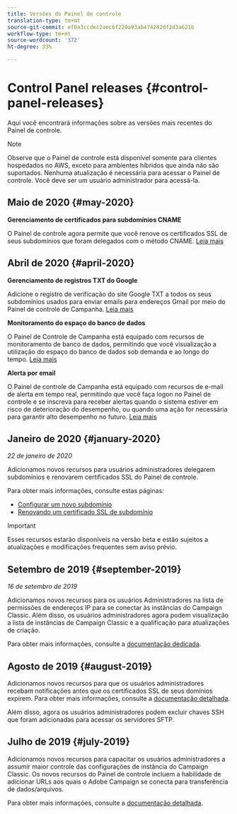 ```yaml
---
title: Versões do Painel de controle
translation-type: tm+mt
source-git-commit: ef0a3ccdec2aec6f220a93ab474242df2d3a621b
workflow-type: tm+mt
source-wordcount: '372'
ht-degree: 33%

---
```



# Control Panel releases {#control-panel-releases}

Aqui você encontrará informações sobre as versões mais recentes do Painel de controle.

>[!NOTE]
>
>Observe que o Painel de controle está disponível somente para clientes hospedados no AWS, exceto para ambientes híbridos que ainda não são suportados. Nenhuma atualização é necessária para acessar o Painel de controle. Você deve ser um usuário administrador para acessá-la.

## Maio de 2020 {#may-2020}

**Gerenciamento de certificados para subdomínios CNAME**

O Painel de controle agora permite que você renove os certificados SSL de seus subdomínios que foram delegados com o método CNAME. [Leia mais](subdomains-certificates/using/renewing-subdomain-certificate.md)

## Abril de 2020 {#april-2020}

**Gerenciamento de registros TXT do Google**

Adicione o registro de verificação do site Google TXT a todos os seus subdomínios usados para enviar emails para endereços Gmail por meio do Painel de controle de Campanha. [Leia mais](subdomains-certificates/using/managing-txt-records.md)

**Monitoramento do espaço do banco de dados**

O Painel de Controle de Campanha está equipado com recursos de monitoramento de banco de dados, permitindo que você visualização a utilização do espaço do banco de dados sob demanda e ao longo do tempo. [Leia mais](performance-monitoring/using/database-monitoring.md)

**Alerta por email**

O Painel de controle de Campanha está equipado com recursos de e-mail de alerta em tempo real, permitindo que você faça logon no Painel de controle e se inscreva para receber alertas quando o sistema estiver em risco de deterioração do desempenho, ou quando uma ação for necessária para garantir alto desempenho no futuro. [Leia mais](performance-monitoring/using/email-alerting.md)

## Janeiro de 2020 {#january-2020}

*22 de janeiro de 2020*

Adicionamos novos recursos para usuários administradores delegarem subdomínios e renovarem certificados SSL do Painel de controle.

Para obter mais informações, consulte estas páginas:
* [Configurar um novo subdomínio](subdomains-certificates/using/setting-up-new-subdomain.md)
* [Renovando um certificado SSL de subdomínio](subdomains-certificates/using/renewing-subdomain-certificate.md)

>[!IMPORTANT]
>
>Esses recursos estarão disponíveis na versão beta e estão sujeitos a atualizações e modificações frequentes sem aviso prévio.

## Setembro de 2019 {#september-2019}

*16 de setembro de 2019*

Adicionamos novos recursos para os usuários Administradores na lista de permissões de endereços IP para se conectar às instâncias do Campaign Classic.
Além disso, os usuários administradores agora podem visualização a lista de instâncias de Campaign Classic e a qualificação para atualizações de criação.

Para obter mais informações, consulte a [documentação dedicada](instances-settings/using/ip-whitelisting-instance-access.md).

## Agosto de 2019 {#august-2019}

Adicionamos novos recursos para que os usuários administradores recebam notificações antes que os certificados SSL de seus domínios expirem. Para obter mais informações, consulte a [documentação detalhada](subdomains-certificates/using/monitoring-ssl-certificates.md).

Além disso, agora os usuários administradores podem excluir chaves SSH que foram adicionadas para acessar os servidores SFTP.

## Julho de 2019 {#july-2019}

Adicionamos novos recursos para capacitar os usuários administradores a assumir maior controle das configurações de instância do Campaign Classic. Os novos recursos do Painel de controle incluem a habilidade de adicionar URLs aos quais o Adobe Campaign se conecta para transferência de dados/arquivos.

Para obter mais informações, consulte a [documentação detalhada](instances-settings/using/url-permissions.md).

